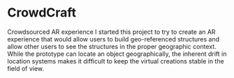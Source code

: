 # CrowdCraft
Crowdsourced AR experience
I started this project to try to create an AR experience that would allow users to build geo-referenced structures and allow other users to see the structures in the proper geographic context. While the prototype can locate an object geographically, the inherent drift in location systems makes it difficult to keep the virtual creations stable in the field of view.
